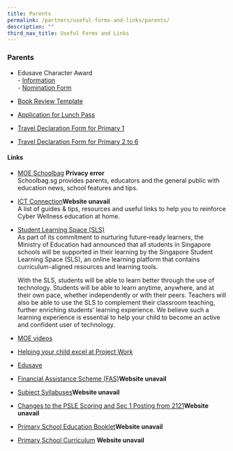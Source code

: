 ```yaml
---
title: Parents
permalink: /partners/useful-forms-and-links/parents/
description: ""
third_nav_title: Useful Forms and Links
---
```

### **Parents**

*   Edusave Character Award  
    \-  [Information](/files/Useful%20Forms%20and%20Links/ECHA%20%202020.pdf)<br>
    \- [Nomination Form](/files/Useful%20Forms%20and%20Links/ECHA_Nomination%20Forms%202020%20(Parents).pdf) 
    
*   [Book Review Template](/files/Useful%20Forms%20and%20Links/Book_Review_Template(Jun_12).pdf) 
      
    
*   [Application for Lunch Pass](/files/Useful%20Forms%20and%20Links/application%20form%20for%20lunch%20pass.pdf)
      
    
*   [Travel Declaration Form for Primary 1](/files/Useful%20Forms%20and%20Links/travel%20declaration%20p1.pdf)
      
    
*   [Travel Declaration Form for Primary 2 to 6](/files/Useful%20Forms%20and%20Links/travel%20declaration%20p2-p6.pdf)

#### **Links**
*   [MOE Schoolbag](https://www.schoolbag.sg/) **Privacy error**<br>
    Schoolbag.sg provides parents, educators and the general public with education news, school features and tips.  
      
    
*   [ICT Connection](https://ictconnection.moe.edu.sg/cyber-wellness/for-parents)**Website unavail**<br>
A list of guides &amp; tips, resources and useful links to help you to reinforce Cyber Wellness education at home.  
      
    
*   [Student Learning Space (SLS)](https://vle.learning.moe.edu.sg/login)  <br>
    As part of its commitment to nurturing future-ready learners, the Ministry of Education had announced that all students in Singapore schools will be supported in their learning by the Singapore Student Learning Space (SLS), an online learning platform that contains curriculum-aligned resources and learning tools.
    
    With the SLS, students will be able to learn better through the use of technology. Students will be able to learn anytime, anywhere, and at their own pace, whether independently or with their peers. Teachers will also be able to use the SLS to complement their classroom teaching, further enriching students’ learning experience. We believe such a learning experience is essential to help your child to become an active and confident user of technology.
    
*   [MOE videos](https://www.youtube.com/channel/UC8PAXQlNeQ5w4n4uKC0hRmw)

*   [Helping your child excel at Project Work](https://www.nlb.gov.sg/sure/wp-content/uploads/2013/07/Parents-guidebook_FA.pdf)  
      
    
*   [Edusave](https://www.moe.gov.sg/education/edusave)  
      
    
*   [Financial Assistance Scheme (FAS)](https://www.moe.gov.sg/education/financial-assistance)**Website unavail**
      
    
*   [Subject Syllabuses](https://www.moe.gov.sg/education/syllabuses/)**Website unavail**
      
    
*   [Changes to the PSLE Scoring and Sec 1 Posting from 2121](https://www.moe.gov.sg/microsites/psle/)**Website unavail**
      
    
*   [Primary School Education Booklet](https://www.moe.gov.sg/education/primary/primary-school-education-booklet)**Website unavail** 
      
    
*   [Primary School Curriculum](https://www.moe.gov.sg/education/primary/primary-school-curriculum) **Website unavail**